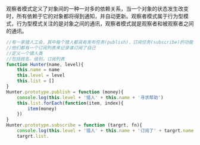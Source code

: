 观察者模式定义了对象间的一种一对多的依赖关系，当一个对象的状态发生改变时，所有依赖于它的对象都将得到通知，并自动更新。观察者模式属于行为型模式，行为型模式关注的是对象之间的通讯，观察者模式就是观察者和被观察者之间的通讯。

```js
//有一家猎人工会，其中每个猎人都具有发布任务(publish)，订阅任务(subscribe)的功能
//他们都有一个订阅列表来记录谁订阅了自己
//定义一个猎人类
//包括姓名，级别，订阅列表
function Hunter(name, level){
    this.name = name
    this.level = level
    this.list = []
}
Hunter.prototype.publish = function (money){
    console.log(this.level + '猎人' + this.name + '寻求帮助')
    this.list.forEach(function(item, index){
        item(money)
    })
}
Hunter.prototype.subscribe = function (targrt, fn){
    console.log(this.level + '猎人' + this.name + '订阅了' + targrt.name)
    targrt.list.
